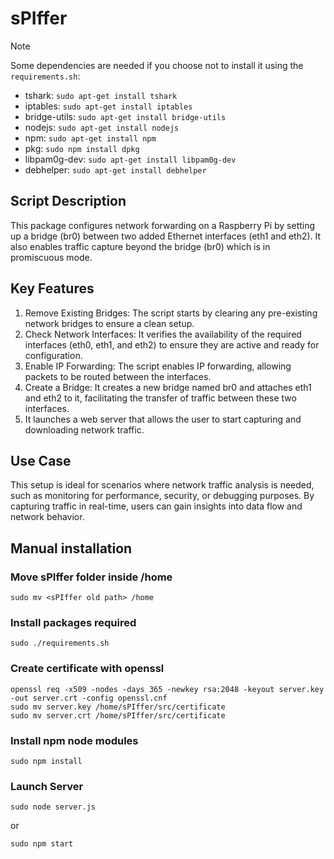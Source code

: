 # sPIffer

> [!NOTE]
> Some dependencies are needed if you choose not to install it using the ```requirements.sh```:  
> - tshark: ```sudo apt-get install tshark```  
> - iptables:  ```sudo apt-get install iptables```  
> - bridge-utils: ```sudo apt-get install bridge-utils```
> - nodejs: ```sudo apt-get install nodejs```
> - npm: ```sudo apt-get install npm```
> - pkg: ```sudo npm install dpkg```
> - libpam0g-dev: ```sudo apt-get install libpam0g-dev```
> - debhelper: ```sudo apt-get install debhelper```

## Script Description
This package configures network forwarding on a Raspberry Pi by setting up a bridge (br0) between two added Ethernet interfaces (eth1 and eth2). It also enables traffic capture beyond the bridge (br0) which is in promiscuous mode.
## Key Features
1. Remove Existing Bridges: The script starts by clearing any pre-existing network bridges to ensure a clean setup.
2. Check Network Interfaces: It verifies the availability of the required interfaces (eth0, eth1, and eth2) to ensure they are active and ready for configuration.
3. Enable IP Forwarding: The script enables IP forwarding, allowing packets to be routed between the interfaces.
4. Create a Bridge: It creates a new bridge named br0 and attaches eth1 and eth2 to it, facilitating the transfer of traffic between these two interfaces.
5. It launches a web server that allows the user to start capturing and downloading network traffic.
## Use Case
This setup is ideal for scenarios where network traffic analysis is needed, such as monitoring for performance, security, or debugging purposes. By capturing traffic in real-time, users can gain insights into data flow and network behavior.

## Manual installation

### Move sPIffer folder inside /home

    sudo mv <sPIffer old path> /home

### Install packages required

    sudo ./requirements.sh

### Create certificate with openssl

    openssl req -x509 -nodes -days 365 -newkey rsa:2048 -keyout server.key -out server.crt -config openssl.cnf
    sudo mv server.key /home/sPIffer/src/certificate
    sudo mv server.crt /home/sPIffer/src/certificate

### Install npm node modules

    sudo npm install

### Launch Server

    sudo node server.js

or

    sudo npm start
